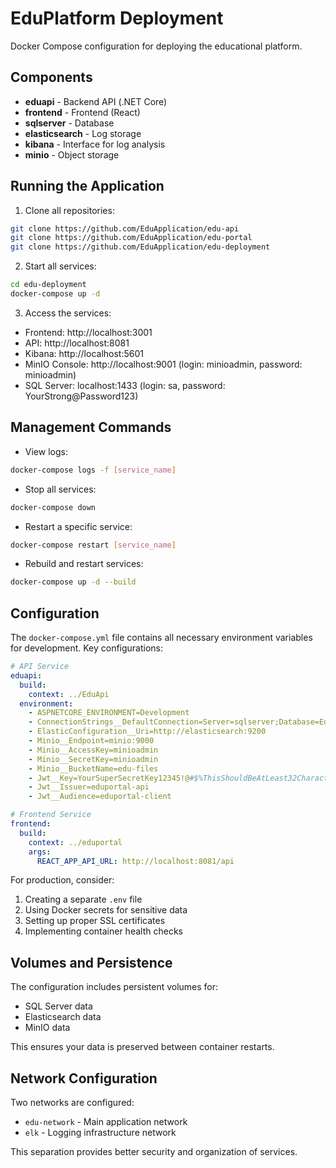 # EduPlatform Deployment

Docker Compose configuration for deploying the educational platform.

## Components

- **eduapi** - Backend API (.NET Core)
- **frontend** - Frontend (React)
- **sqlserver** - Database
- **elasticsearch** - Log storage
- **kibana** - Interface for log analysis
- **minio** - Object storage

## Running the Application

1. Clone all repositories:
```bash
git clone https://github.com/EduApplication/edu-api
git clone https://github.com/EduApplication/edu-portal
git clone https://github.com/EduApplication/edu-deployment
```

2. Start all services:
```bash
cd edu-deployment
docker-compose up -d
```

3. Access the services:
- Frontend: http://localhost:3001
- API: http://localhost:8081
- Kibana: http://localhost:5601
- MinIO Console: http://localhost:9001 (login: minioadmin, password: minioadmin)
- SQL Server: localhost:1433 (login: sa, password: YourStrong@Password123)

## Management Commands

- View logs:
```bash
docker-compose logs -f [service_name]
```

- Stop all services:
```bash
docker-compose down
```

- Restart a specific service:
```bash
docker-compose restart [service_name]
```

- Rebuild and restart services:
```bash
docker-compose up -d --build
```

## Configuration

The `docker-compose.yml` file contains all necessary environment variables for development. Key configurations:

```yaml
# API Service
eduapi:
  build:
    context: ../EduApi
  environment:
    - ASPNETCORE_ENVIRONMENT=Development
    - ConnectionStrings__DefaultConnection=Server=sqlserver;Database=EduPortal;User Id=sa;Password=YourStrong@Password123;TrustServerCertificate=True
    - ElasticConfiguration__Uri=http://elasticsearch:9200
    - Minio__Endpoint=minio:9000
    - Minio__AccessKey=minioadmin
    - Minio__SecretKey=minioadmin
    - Minio__BucketName=edu-files
    - Jwt__Key=YourSuperSecretKey12345!@#$%ThisShouldBeAtLeast32CharactersLong
    - Jwt__Issuer=eduportal-api
    - Jwt__Audience=eduportal-client

# Frontend Service
frontend:
  build:
    context: ../eduportal
    args:
      REACT_APP_API_URL: http://localhost:8081/api
```

For production, consider:
1. Creating a separate `.env` file
2. Using Docker secrets for sensitive data
3. Setting up proper SSL certificates
4. Implementing container health checks

## Volumes and Persistence

The configuration includes persistent volumes for:
- SQL Server data
- Elasticsearch data
- MinIO data

This ensures your data is preserved between container restarts.

## Network Configuration

Two networks are configured:
- `edu-network` - Main application network
- `elk` - Logging infrastructure network

This separation provides better security and organization of services.
